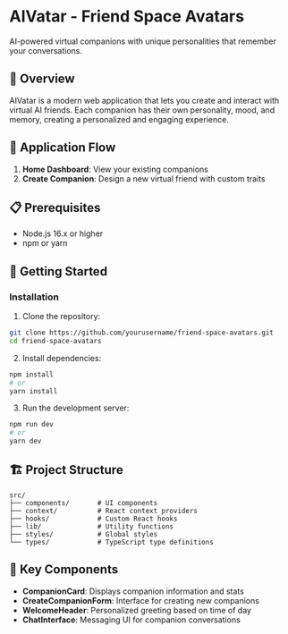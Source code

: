 # AIVatar - Friend Space Avatars

AI-powered virtual companions with unique personalities that remember your conversations.

## 🚀 Overview

AIVatar is a modern web application that lets you create and interact with virtual AI friends. Each companion has their own personality, mood, and memory, creating a personalized and engaging experience.

## 🔄 Application Flow

1. **Home Dashboard**: View your existing companions
2. **Create Companion**: Design a new virtual friend with custom traits

## 📋 Prerequisites

- Node.js 16.x or higher
- npm or yarn

## 🚀 Getting Started

### Installation

1. Clone the repository:
```bash
git clone https://github.com/yourusername/friend-space-avatars.git
cd friend-space-avatars
```

2. Install dependencies:
```bash
npm install
# or
yarn install
```

3. Run the development server:
```bash
npm run dev
# or
yarn dev
```

## 🏗️ Project Structure

```
src/
├── components/       # UI components
├── context/          # React context providers
├── hooks/            # Custom React hooks
├── lib/              # Utility functions
├── styles/           # Global styles
└── types/            # TypeScript type definitions
```

## 🧩 Key Components

- **CompanionCard**: Displays companion information and stats
- **CreateCompanionForm**: Interface for creating new companions
- **WelcomeHeader**: Personalized greeting based on time of day
- **ChatInterface**: Messaging UI for companion conversations

